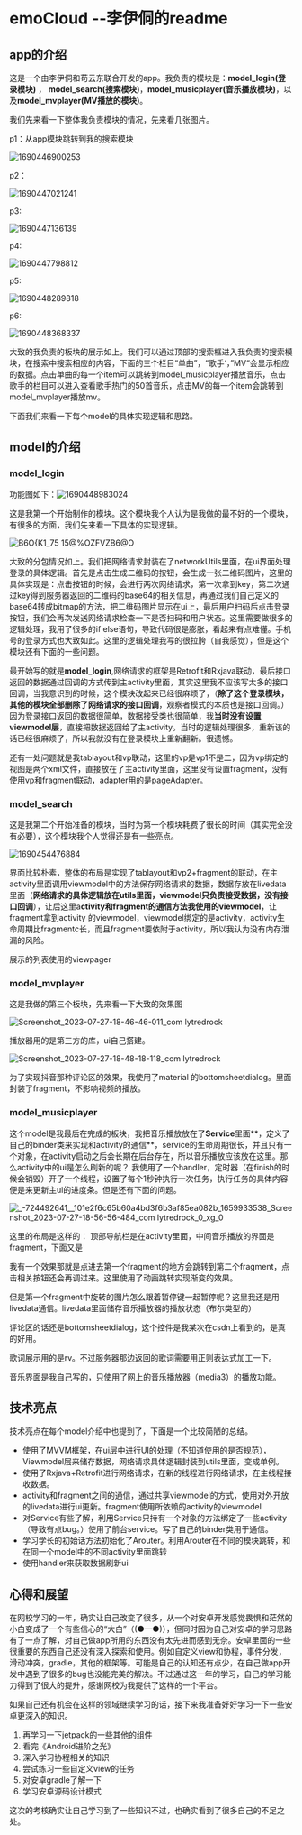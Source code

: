 # emoCloud  --李伊侗的readme

## app的介绍

这是一个由李伊侗和苟云东联合开发的app。我负责的模块是：**model_login(登录模块)** ， **model_search(搜索模块)**，**model_musicplayer(音乐播放模块)**，以及**model_mvplayer(MV播放的模块)**。

我们先来看一下整体我负责模块的情况，先来看几张图片。

p1：从app模块跳转到我的搜索模块

![1690446900253](https://github.com/lytMoon/emoCloud/assets/117186626/350df4fb-1a15-433f-94ae-758bd413148f)


p2：

![1690447021241](https://github.com/lytMoon/emoCloud/assets/117186626/f39435db-5bd5-4c01-a8b8-5ffd712d4369)




p3:


![1690447136139](https://github.com/lytMoon/emoCloud/assets/117186626/ac376206-7553-46ff-8edb-05c262c17be2)


p4:

![1690447798812](https://github.com/lytMoon/emoCloud/assets/117186626/00434cbd-052f-4b5a-ae76-d28433e261ce)


p5:

![1690448289818](https://github.com/lytMoon/emoCloud/assets/117186626/7f299572-cbc2-4bec-b58a-7546ad9084ab)



p6:



![1690448368337](https://github.com/lytMoon/emoCloud/assets/117186626/94785b01-998e-436d-94d0-8534e896858d)



大致的我负责的板块的展示如上。我们可以通过顶部的搜索框进入我负责的搜索模块，在搜索中搜索相应的内容，下面的三个栏目“单曲”，“歌手‘，”MV“会显示相应的数据。点击单曲的每一个item可以跳转到model_musicplayer播放音乐，点击歌手的栏目可以进入查看歌手热门的50首音乐，点击MV的每一个item会跳转到model_mvplayer播放mv。

下面我们来看一下每个model的具体实现逻辑和思路。

## model的介绍

### model_login

功能图如下：![1690448983024](https://github.com/lytMoon/emoCloud/assets/117186626/68726990-92cc-4a94-b072-a2d54a3ebb72)



这是我第一个开始制作的模块。这个模块我个人认为是我做的最不好的一个模块，有很多的方面，我们先来看一下具体的实现逻辑。

![B6O{K1_75 15@%OZFVZB6@O](https://github.com/lytMoon/emoCloud/assets/117186626/dcbf7114-abbc-4f2c-9fe9-656b1080776c)


大致的分包情况如上。我们把网络请求封装在了networkUtils里面，在ui界面处理登录的具体逻辑。首先是点击生成二维码的按钮，会生成一张二维码图片，这里的具体实现是：点击按钮的时候，会进行两次网络请求，第一次拿到key，第二次通过key得到服务器返回的二维码的base64的相关信息，再通过我们自己定义的base64转成bitmap的方法，把二维码图片显示在ui上，最后用户扫码后点击登录按钮，我们会再次发送网络请求检查一下是否扫码和用户状态。这里需要做很多的逻辑处理，我用了很多的if else语句，导致代码很是膨胀，看起来有点难懂。手机号的登录方式也大致如此。这里的逻辑处理我写的很拉胯（自我感觉），但是这个模块还有下面的一些问题。

最开始写的就是**model_login**,网络请求的框架是Retrofit和Rxjava联动，最后接口返回的数据通过回调的方式传到主activity里面，其实这里我不应该写太多的接口回调，当我意识到的时候，这个模块改起来已经很麻烦了，（**除了这个登录模块，其他的模块全部删除了网络请求的接口回调**，观察者模式的本质也是接口回调。）因为登录接口返回的数据很简单，数据接受类也很简单，我**当时没有设置viewmodel层**，直接把数据返回给了主activity。当时的逻辑处理很多，重新该的话已经很麻烦了，所以我就没有在登录模块上重新翻新。很遗憾。

还有一处问题就是我tablayout和vp联动，这里的vp是vp1不是二，因为vp绑定的视图是两个xml文件，直接放在了主activity里面，这里没有设置fragment，没有使用vp和fragment联动，adapter用的是pageAdapter。

### model_search

这是我第二个开始准备的模块，当时为第一个模块耗费了很长的时间（其实完全没有必要），这个模块我个人觉得还是有一些亮点。



![1690454476884](https://github.com/lytMoon/emoCloud/assets/117186626/f10f72d7-2e18-4afe-9272-fbbfd58a49fe)



界面比较朴素，整体的布局是实现了tablayout和vp2+fragment的联动，在主activity里面调用viewmodel中的方法保存网络请求的数据，数据存放在livedata里面（**网络请求的具体逻辑放在utils里面，viewmodel只负责接受数据，没有接口回调**），让后这里a**ctivity和fragment的通信方法我使用的viewmodel**，让fragment拿到activity 的viewmodel，viewmodel绑定的是activity，activity生命周期比fragmentc长，而且fragment要依附于activity，所以我认为没有内存泄漏的风险。

展示的列表使用的viewpager

### model_mvplayer

这是我做的第三个板块，先来看一下大致的效果图





![Screenshot_2023-07-27-18-46-46-011_com lytredrock](https://github.com/lytMoon/emoCloud/assets/117186626/0faf804d-772e-4e3d-9932-a654f4af8723)


播放器用的是第三方的库，ui自己搭建。

![Screenshot_2023-07-27-18-48-18-118_com lytredrock](https://github.com/lytMoon/emoCloud/assets/117186626/8256c22a-3de6-470a-b2dc-b9ac4d2425a8)

为了实现抖音那种评论区的效果，我使用了material 的bottomsheetdialog。里面封装了fragment，不影响视频的播放。

### model_musicplayer

这个model是我最后在完成的板块，我把音乐播放放在了**Service**里面**，定义了自己的binder类来实现和activity的通信**，service的生命周期很长，并且只有一个对象，在activity启动之后会长期在后台存在，所以音乐播放应该放在这里。那么activity中的ui是怎么刷新的呢？
我使用了一个handler，定时器（在finish的时候会销毁）开了一个线程，设置了每个1秒钟执行一次任务，执行任务的具体内容便是来更新主ui的进度条。但是还有下面的问题。



![_-724492641__101e2f6c65b60a4bd3f6b3af85ea082b_1659933538_Screenshot_2023-07-27-18-56-56-484_com lytredrock_0_xg_0](https://github.com/lytMoon/emoCloud/assets/117186626/713ba6f4-2ac0-4618-a63d-a60f1064c6bf)

这里的布局是这样的：
顶部导航栏是在activity里面，中间音乐播放的界面是fragment，下面又是

我有一个效果那就是点进去第一个fragment的地方会跳转到第二个fragment，点击相关按钮还会再调过来。这里使用了动画跳转实现渐变的效果。

但是第一个fragment中旋转的图片怎么跟着暂停键一起暂停呢？这里我还是用livedata通信。livedata里面储存音乐播放器的播放状态（布尔类型的）

评论区的话还是bottomsheetdialog，这个控件是我某次在csdn上看到的，是真的好用。

歌词展示用的是rv。不过服务器那边返回的歌词需要用正则表达式加工一下。

音乐界面是我自己写的，只使用了网上的音乐播放器（media3）的播放功能。

## 技术亮点

技术亮点在每个model介绍中也提到了，下面是一个比较简陋的总结。

- 使用了MVVM框架，在ui层中进行UI的处理（不知道使用的是否规范），Viewmodel层来储存数据，网络请求具体逻辑封装到utils里面，变成单例。
- 使用了Rxjava+Retrofit进行网络请求，在新的线程进行网络请求，在主线程接收数据。
- activity和fragment之间的通信，通过共享viewmodel的方式，使用对外开放的livedata进行ui更新。fragment使用所依赖的activity的viewmodel
- 对Service有些了解，利用Service只持有一个对象的方法绑定了一些activity（导致有点bug。）使用了前台service。写了自己的binder类用于通信。
- 学习学长的初始话方法初始化了Arouter。利用Arouter在不同的模块跳转，和在同一个model中的不同activity里面跳转
- 使用handler来获取数据刷新ui



## 心得和展望

在网校学习的一年，确实让自己改变了很多，从一个对安卓开发感觉畏惧和茫然的小白变成了一个有些信心的“大白”（(●—●)），但同时因为自己对安卓的学习思路有了一点了解，对自己做app所用的东西没有太先进而感到无奈。安卓里面的一些很重要的东西自己还没有深入探索和使用。例如自定义view和协程，事件分发，滑动冲突，gradle，其他的框架等。可能是自己的认知还有点少，在自己做app开发中遇到了很多的bug也没能完美的解决。不过通过这一年的学习，自己的学习能力得到了很大的提升，感谢网校为我提供了这样的一个平台。

如果自己还有机会在这样的领域继续学习的话，接下来我准备好好学习一下一些安卓更深入的知识。

1. 再学习一下jetpack的一些其他的组件
2. 看完《Android进阶之光》
3. 深入学习协程相关的知识
4. 尝试练习一些自定义view的任务
5. 对安卓gradle了解一下
6. 学习安卓源码设计模式



这次的考核确实让自己学习到了一些知识不过，也确实看到了很多自己的不足之处。






